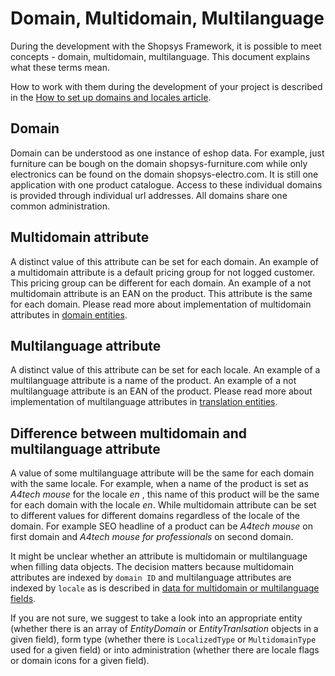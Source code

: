 # Domain, Multidomain, Multilanguage

During the development with the Shopsys Framework, it is possible to meet concepts - domain, multidomain, multilanguage.
This document explains what these terms mean.

How to work with them during the development of your project is described in the [How to set up domains and locales article](how-to-set-up-domains-and-locales.md).

## Domain
Domain can be understood as one instance of eshop data.
For example, just furniture can be bough on the domain shopsys-furniture.com while only electronics can be found on the domain shopsys-electro.com.
It is still one application with one product catalogue.
Access to these individual domains is provided through individual url addresses.
All domains share one common administration.

## Multidomain attribute
A distinct value of this attribute can be set for each domain.
An example of a multidomain attribute is a default pricing group for not logged customer.
This pricing group can be different for each domain.
An example of a not multidomain attribute is an EAN on the product.
This attribute is the same for each domain.
Please read more about implementation of multidomain attributes in [domain entities](../model/entities.md#domain-entity).

## Multilanguage attribute
A distinct value of this attribute can be set for each locale.
An example of a multilanguage attribute is a name of the product.
An example of a not multilanguage attribute is an EAN of the product.
Please read more about implementation of multilanguage attributes in [translation entities](../model/entities.md#translation-entity).

## Difference between multidomain and multilanguage attribute
A value of some multilanguage attribute will be the same for each domain with the same locale.
For example, when a name of the product is set as *A4tech mouse* for the locale *en* , this name of this product will be the same for each domain with the locale *en*.
While multidomain attribute can be set to different values for different domains regardless of the locale of the domain.
For example SEO headline of a product can be *A4tech mouse* on first domain and *A4tech mouse for professionals* on second domain.

It might be unclear whether an attribute is multidomain or multilanguage when filling data objects.
The decision matters because multidomain attributes are indexed by `domain ID` and multilanguage attributes are indexed by `locale` as is described in [data for multidomain or multilanguage fields](../model/entities.md#data-for-multidomain-or-multilanguage-field).

If you are not sure, we suggest to take a look into an appropriate entity (whether there is an array of *EntityDomain* or *EntityTranlsation* objects in a given field), form type (whether there is `LocalizedType` or `MultidomainType` used for a given field) or into administration (whether there are locale flags or domain icons for a given field).

